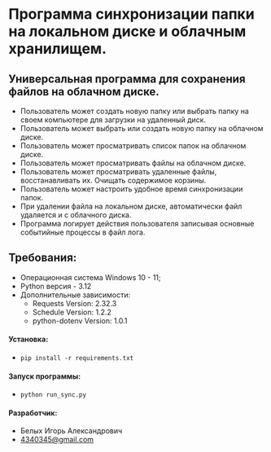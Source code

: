 # Программа синхронизации папки на локальном диске и облачным хранилищем.

## Универсальная программа для сохранения файлов на облачном диске. 
- Пользователь может создать новую папку или выбрать папку на своем компьютере для загрузки на удаленный диск.
- Пользователь может выбрать или создать новую папку на облачном диске.
- Пользователь может просматривать список папок на облачном диске.
- Пользователь может просматривать файлы на облачном диске.
- Пользователь может просматривать удаленные файлы, восстанавливать их. Очищать содержимое корзины.
- Пользователь может настроить удобное время синхронизации папок.
- При удалении файла на локальном диске, автоматически файл удаляется и с облачного диска.
- Программа логирует действия пользователя записывая основные событийные процессы в файл лога.

## Требования:
- Операционная система Windows 10 - 11;
- Python версия - 3.12
- Дополнительные зависимости:
  - Requests Version: 2.32.3
  - Schedule Version: 1.2.2
  - python-dotenv Version: 1.0.1

#### Установка:
- `pip install -r requirements.txt`

#### Запуск программы:
- `python run_sync.py`


#### Разработчик:
* Белых Игорь Александрович
* 4340345@gmail.com
